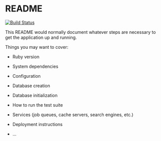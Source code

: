 # README
[![Build Status](https://travis-ci.org/enpitut2018/vimacs.svg?branch=master)](https://travis-ci.org/cicatrice/travis-test)

This README would normally document whatever steps are necessary to get the
application up and running.

Things you may want to cover:

* Ruby version

* System dependencies

* Configuration

* Database creation

* Database initialization

* How to run the test suite

* Services (job queues, cache servers, search engines, etc.)

* Deployment instructions

* ...

